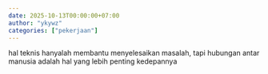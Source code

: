 ```yaml
---
date: 2025-10-13T00:00:00+07:00
author: "ykywz"
categories: ["pekerjaan"]
---
```


hal teknis hanyalah membantu menyelesaikan masalah, tapi hubungan antar manusia adalah hal yang lebih penting kedepannya